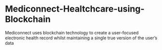 # Mediconnect-Healtchcare-using-Blockchain
Mediconnect uses blockchain technology to create a user-focused electronic health record whilst maintaining a single true version of the user’s data
